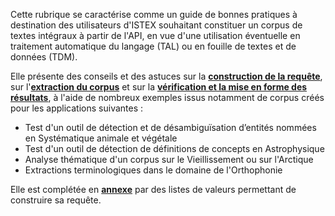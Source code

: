 Cette rubrique se caractérise comme un guide de bonnes pratiques à destination des utilisateurs d'ISTEX souhaitant constituer un corpus de textes intégraux à partir de l'API, en vue d'une utilisation éventuelle en traitement automatique du langage (TAL) ou en fouille de textes et de données (TDM).

Elle présente des conseils et des astuces sur la **[construction de la requête](corpus/requetage/)**, sur l'**[extraction du corpus](corpus/extraction/)** et sur la **[vérification et la mise en forme des résultats](corpus/verification/)**, à l'aide de nombreux exemples issus notamment de corpus créés pour les applications suivantes :

- Test d'un outil de détection et de désambiguïsation d’entités nommées en Systématique animale et végétale
- Test d'un outil de détection de définitions de concepts en Astrophysique
- Analyse thématique d'un corpus sur le Vieillissement ou sur l'Arctique
- Extractions terminologiques dans le domaine de l'Orthophonie


Elle est complétée en **[annexe](corpus/annexes/)** par des listes de valeurs permettant de construire sa requête.



